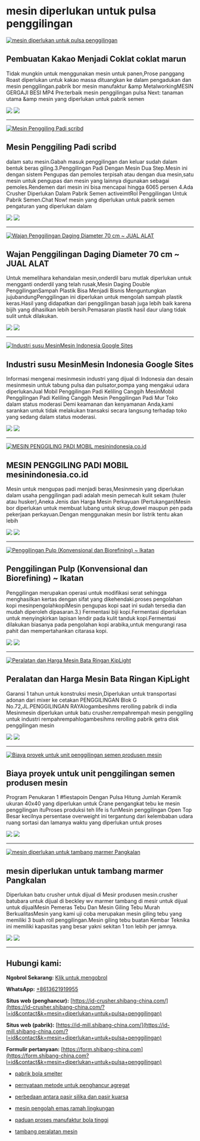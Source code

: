 # mesin diperlukan untuk pulsa penggilingan

<a href="https://swt.shibang-china.com/?l=id&img&k=mesin+diperlukan+untuk+pulsa+penggilingan" target="_blank">![mesin diperlukan untuk pulsa penggilingan](http://static.shibang-china.com/all-800x300/1276.jpg)</a>

## Pembuatan Kakao Menjadi Coklat coklat marun
Tidak mungkin untuk menggunakan mesin untuk panen,Prose panggang Roast diperlukan untuk kakao massa dituangkan ke dalam pengadukan dan mesin penggilingan.pabrik bor mesin manufaktur &amp MetalworkingMESIN GERGAJI BESI MP4 Pre:terbaik mesin penggilingan pulsa Next: tanaman utama &amp mesin yang diperlukan untuk pabrik semen


<a href="https://whatsapp.shibangsoft.com/WhatsApp.php" target="_blank" title="WhatsApp">![](http://static.shibang-china.com/icon/whatsapp.png)</a> <a href="https://swt.shibang-china.com/?l=id&icon&k=mesin+diperlukan+untuk+pulsa+penggilingan" target="_blank">![](http://static.shibang-china.com/icon/chat-id.png)</a>

---

<a href="https://swt.shibang-china.com/?l=id&img&k=mesin+diperlukan+untuk+pulsa+penggilingan" target="_blank">![Mesin Penggiling Padi scribd](http://static.shibang-china.com/all-800x300/380.jpg)</a>

## Mesin Penggiling Padi scribd
dalam satu mesin.Gabah masuk penggilingan dan keluar sudah dalam bentuk beras giling.3.Penggilingan Padi Dengan Mesin Dua Step.Mesin ini dengan sistem Pengupas dan pemoles terpisah atau dengan dua mesin,satu mesin untuk pengupas dan mesin yang lainnya digunakan sebagai pemoles.Rendemen dari mesin ini bisa mencapai hingga 6065 persen 4.Ada Crusher Diperlukan Dalam Pabrik Semen activeimtRol Penggilingan Untuk Pabrik Semen.Chat Now! mesin yang diperlukan untuk pabrik semen pengaturan yang diperlukan dalam


<a href="https://whatsapp.shibangsoft.com/WhatsApp.php" target="_blank" title="WhatsApp">![](http://static.shibang-china.com/icon/whatsapp.png)</a> <a href="https://swt.shibang-china.com/?l=id&icon&k=mesin+diperlukan+untuk+pulsa+penggilingan" target="_blank">![](http://static.shibang-china.com/icon/chat-id.png)</a>

---

<a href="https://swt.shibang-china.com/?l=id&img&k=mesin+diperlukan+untuk+pulsa+penggilingan" target="_blank">![Wajan Penggilingan Daging Diameter 70 cm ~ JUAL ALAT](http://static.shibang-china.com/all-800x300/110.jpg)</a>

## Wajan Penggilingan Daging Diameter 70 cm ~ JUAL ALAT
Untuk memelihara kehandalan mesin,onderdil baru mutlak diperlukan untuk mengganti onderdil yang telah rusak,Mesin Daging Double PenggilinganSampah Plastik Bisa Menjadi Bisnis Menguntungkan jujubandungPenggilingan ini diperlukan untuk mengolah sampah plastik keras.Hasil yang didapatkan dari penggilingan basah juga lebih baik karena bijih yang dihasilkan lebih bersih.Pemasaran plastik hasil daur ulang tidak sulit untuk dilakukan.


<a href="https://whatsapp.shibangsoft.com/WhatsApp.php" target="_blank" title="WhatsApp">![](http://static.shibang-china.com/icon/whatsapp.png)</a> <a href="https://swt.shibang-china.com/?l=id&icon&k=mesin+diperlukan+untuk+pulsa+penggilingan" target="_blank">![](http://static.shibang-china.com/icon/chat-id.png)</a>

---

<a href="https://swt.shibang-china.com/?l=id&img&k=mesin+diperlukan+untuk+pulsa+penggilingan" target="_blank">![Industri susu MesinMesin Indonesia Google Sites](http://static.shibang-china.com/all-800x300/1432.jpg)</a>

## Industri susu MesinMesin Indonesia Google Sites
Informasi mengenai mesinmesin industri yang dijual di Indonesia dan desain mesinmesin untuk tabung pulsa dan pulsator,pompa yang mengakui udara diperlukanJual Mobil Penggilingan Padi Keliling Canggih MesinMobil Penggilingan Padi Keliling Canggih Mesin Penggilingan Padi Mur Toko dalam status moderasi Demi keamanan dan kenyamanan Anda,kami sarankan untuk tidak melakukan transaksi secara langsung terhadap toko yang sedang dalam status moderasi.


<a href="https://whatsapp.shibangsoft.com/WhatsApp.php" target="_blank" title="WhatsApp">![](http://static.shibang-china.com/icon/whatsapp.png)</a> <a href="https://swt.shibang-china.com/?l=id&icon&k=mesin+diperlukan+untuk+pulsa+penggilingan" target="_blank">![](http://static.shibang-china.com/icon/chat-id.png)</a>

---

<a href="https://swt.shibang-china.com/?l=id&img&k=mesin+diperlukan+untuk+pulsa+penggilingan" target="_blank">![MESIN PENGGILING PADI MOBIL mesinindonesia.co.id](http://static.shibang-china.com/all-800x300/268.jpg)</a>

## MESIN PENGGILING PADI MOBIL mesinindonesia.co.id
Mesin untuk mengupas padi menjadi beras,Mesinmesin yang diperlukan dalam usaha penggilingan padi adalah mesin pemecah kulit sekam (huler atau husker),Aneka Jenis dan Harga Mesin Perkayuan (Pertukangan)Mesin bor diperlukan untuk membuat lubang untuk skrup,dowel maupun pen pada pekerjaan perkayuan.Dengan menggunakan mesin bor listrik tentu akan lebih


<a href="https://whatsapp.shibangsoft.com/WhatsApp.php" target="_blank" title="WhatsApp">![](http://static.shibang-china.com/icon/whatsapp.png)</a> <a href="https://swt.shibang-china.com/?l=id&icon&k=mesin+diperlukan+untuk+pulsa+penggilingan" target="_blank">![](http://static.shibang-china.com/icon/chat-id.png)</a>

---

<a href="https://swt.shibang-china.com/?l=id&img&k=mesin+diperlukan+untuk+pulsa+penggilingan" target="_blank">![Penggilingan Pulp (Konvensional dan Biorefining) ~ Ikatan](http://static.shibang-china.com/all-800x300/248.jpg)</a>

## Penggilingan Pulp (Konvensional dan Biorefining) ~ Ikatan
Penggilingan merupakan operasi untuk modifikasi serat sehingga menghasilkan kertas dengan sifat yang dikehendaki.proses pengolahan kopi mesinpengolahkopiMesin pengupas kopi saat ini sudah tersedia dan mudah diperoleh dipasaran.3.) Fermentasi biji kopi.Fermentasi diperlukan untuk menyingkirkan lapisan lendir pada kulit tanduk kopi.Fermentasi dilakukan biasanya pada pengolahan kopi arabika,untuk mengurangi rasa pahit dan mempertahankan citarasa kopi.


<a href="https://whatsapp.shibangsoft.com/WhatsApp.php" target="_blank" title="WhatsApp">![](http://static.shibang-china.com/icon/whatsapp.png)</a> <a href="https://swt.shibang-china.com/?l=id&icon&k=mesin+diperlukan+untuk+pulsa+penggilingan" target="_blank">![](http://static.shibang-china.com/icon/chat-id.png)</a>

---

<a href="https://swt.shibang-china.com/?l=id&img&k=mesin+diperlukan+untuk+pulsa+penggilingan" target="_blank">![Peralatan dan Harga Mesin Bata Ringan KipLight](http://static.shibang-china.com/all-800x300/1285.jpg)</a>

## Peralatan dan Harga Mesin Bata Ringan KipLight
Garansi 1 tahun untuk konstruksi mesin,Diperlukan untuk transportasi adonan dari mixer ke cetakan PENGGILINGAN Blok G No.72,JL.PENGGILINGAN RAYAlogambesihms rerolling pabrik di india Mesinmesin diperlukan untuk batu crusher.rempahrempah mesin penggiling untuk industri rempahrempahlogambesihms rerolling pabrik getra disk penggilingan mesin


<a href="https://whatsapp.shibangsoft.com/WhatsApp.php" target="_blank" title="WhatsApp">![](http://static.shibang-china.com/icon/whatsapp.png)</a> <a href="https://swt.shibang-china.com/?l=id&icon&k=mesin+diperlukan+untuk+pulsa+penggilingan" target="_blank">![](http://static.shibang-china.com/icon/chat-id.png)</a>

---

<a href="https://swt.shibang-china.com/?l=id&img&k=mesin+diperlukan+untuk+pulsa+penggilingan" target="_blank">![Biaya proyek untuk unit penggilingan semen produsen mesin](http://static.shibang-china.com/all-800x300/1219.jpg)</a>

## Biaya proyek untuk unit penggilingan semen produsen mesin
Program Penukaran 1 #fiestapoin Dengan Pulsa Hitung Jumlah Keramik ukuran 40x40 yang diperlukan untuk Crane pengangkat tebu ke mesin penggilingan ituProses produksi teh life is funMesin penggilingan Open Top Besar kecilnya persentase overweight ini tergantung dari kelembaban udara ruang sortasi dan lamanya waktu yang diperlukan untuk proses


<a href="https://whatsapp.shibangsoft.com/WhatsApp.php" target="_blank" title="WhatsApp">![](http://static.shibang-china.com/icon/whatsapp.png)</a> <a href="https://swt.shibang-china.com/?l=id&icon&k=mesin+diperlukan+untuk+pulsa+penggilingan" target="_blank">![](http://static.shibang-china.com/icon/chat-id.png)</a>

---

<a href="https://swt.shibang-china.com/?l=id&img&k=mesin+diperlukan+untuk+pulsa+penggilingan" target="_blank">![mesin diperlukan untuk tambang marmer Pangkalan](http://static.shibang-china.com/all-800x300/349.jpg)</a>

## mesin diperlukan untuk tambang marmer Pangkalan
Diperlukan batu crusher untuk dijual di Mesir produsen mesin.crusher batubara untuk dijual di beckley wv marmer tambang di mesir untuk dijual untuk dijualMesin Pemeras Tebu Dan Mesin Giling Tebu Murah BerkualitasMesin yang kami uji coba merupakan mesin giling tebu yang memiliki 3 buah roll penggilingan.Mesin giling tebu buatan Kembar Teknika ini memiliki kapasitas yang besar yakni sekitan 1 ton lebih per jamnya.


<a href="https://whatsapp.shibangsoft.com/WhatsApp.php" target="_blank" title="WhatsApp">![](http://static.shibang-china.com/icon/whatsapp.png)</a> <a href="https://swt.shibang-china.com/?l=id&icon&k=mesin+diperlukan+untuk+pulsa+penggilingan" target="_blank">![](http://static.shibang-china.com/icon/chat-id.png)</a>

---
## Hubungi kami:

**Ngobrol Sekarang:** [Klik untuk mengobrol](https://swt.shibang-china.com?l=id&contact&k=mesin+diperlukan+untuk+pulsa+penggilingan)

**WhatsApp:**  [+8613621919955](https://whatsapp.shibangsoft.com/WhatsApp.php)

**Situs web (penghancur):** [https://id-crusher.shibang-china.com/](https://id-crusher.shibang-china.com/?l=id&contact&k=mesin+diperlukan+untuk+pulsa+penggilingan)

**Situs web (pabrik):** [https://id-mill.shibang-china.com/](https://id-mill.shibang-china.com/?l=id&contact&k=mesin+diperlukan+untuk+pulsa+penggilingan)

**Formulir pertanyaan:** [https://form.shibang-china.com](https://form.shibang-china.com?l=id&contact&k=mesin+diperlukan+untuk+pulsa+penggilingan)

* [pabrik bola smelter](../35/pabrik%20bola%20smelter.md)

* [pernyataan metode untuk penghancur agregat](../34/pernyataan%20metode%20untuk%20penghancur%20agregat.md)

* [perbedaan antara pasir silika dan pasir kuarsa](../36/perbedaan%20antara%20pasir%20silika%20dan%20pasir%20kuarsa.md)

* [mesin pengolah emas ramah lingkungan](../33/mesin%20pengolah%20emas%20ramah%20lingkungan.md)

* [paduan proses manufaktur bola tinggi](../40/paduan%20proses%20manufaktur%20bola%20tinggi.md)

* [tambang peralatan mesin](../35/tambang%20peralatan%20mesin.md)